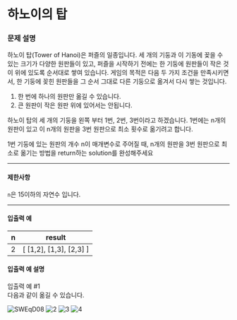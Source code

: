 # 하노이의 탑

### 문제 설명

하노이 탑(Tower of Hanoi)은 퍼즐의 일종입니다. 세 개의 기둥과 이 기동에 꽂을 수 있는 크기가 다양한 원판들이 있고, 퍼즐을 시작하기 전에는 한 기둥에 원판들이 작은 것이 위에 있도록 순서대로 쌓여 있습니다. 게임의 목적은 다음 두 가지 조건을 만족시키면서, 한 기둥에 꽂힌 원판들을 그 순서 그대로 다른 기둥으로 옮겨서 다시 쌓는 것입니다.

1. 한 번에 하나의 원판만 옮길 수 있습니다.
2. 큰 원판이 작은 원판 위에 있어서는 안됩니다.

하노이 탑의 세 개의 기둥을 왼쪽 부터 1번, 2번, 3번이라고 하겠습니다. 1번에는 n개의 원판이 있고 이 n개의 원판을 3번 원판으로 최소 횟수로 옮기려고 합니다.

1번 기둥에 있는 원판의 개수 n이 매개변수로 주어질 때, n개의 원판을 3번 원판으로 최소로 옮기는 방법을 return하는 solution를 완성해주세요

<hr>

<h4>제한사항</h4>

<code>n</code>은 15이하의 자연수 입니다.

<hr>

<h4>입출력 예</h4>

<table>
  <thead>
    <tr>
      <th>n</th>
      <th>result</th>
    </tr>
  </thead>
  <tbody>
    <tr>
      <td>2</td>
      <td>[ [1,2], [1,3], [2,3] ]</td>
    </tr>
  </tbody>
</table>

<h4>입출력 예 설명</h4>

입출력 예 #1</br>
다음과 같이 옮길 수 있습니다.

![SWEqD08](https://github.com/JinLeebriller/AlgorithmStudy/assets/137128382/5c29f56d-c899-4016-a60d-55f951f9b4c9)
![2](https://github.com/JinLeebriller/AlgorithmStudy/assets/137128382/2297c86a-305d-4e2e-a7f1-30ecda280e35)
![3](https://github.com/JinLeebriller/AlgorithmStudy/assets/137128382/efae13c1-2bc9-4613-bd38-1c247dd7bc9b)
![4](https://github.com/JinLeebriller/AlgorithmStudy/assets/137128382/0d63acb7-7a6d-42b9-a76f-888669c20102)
